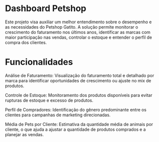# Dashboard Petshop
Este projeto visa auxiliar um melhor entendimento sobre o desempenho e as necessidades do Petshop Gatito. A solução permite monitorar o crescimento do faturamento nos últimos anos, identificar as marcas com maior participação nas vendas, controlar o estoque e entender o perfil de compra dos clientes.

# Funcionalidades

Análise de Faturamento: Visualização do faturamento total e detalhado por marca para identificar oportunidades de crescimento ou ajuste no mix de produtos.

Controle de Estoque: Monitoramento dos produtos disponíveis para evitar rupturas de estoque e excesso de produtos.

Perfil de Compradores: Identificação do gênero predominante entre os clientes para campanhas de marketing direcionadas.

Média de Pets por Cliente: Estimativa da quantidade média de animais por cliente, o que ajuda a ajustar a quantidade de produtos comprados e a planejar as vendas.
